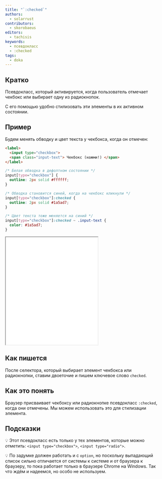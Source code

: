 ```yaml
---
title: "`:checked`"
authors:
  - solarrust
contributors:
  - skorobaeus
editors:
  - tachisis
keywords:
  - псевдокласс
  - :checked
tags:
  - doka
---
```


## Кратко

Псевдокласс, который активируется, когда пользователь отмечает чекбокс или выбирает одну из радиокнопок.

С его помощью удобно стилизовать эти элементы в их активном состоянии.

## Пример

Будем менять обводку и цвет текста у чекбокса, когда он отмечен:

```html
<label>
  <input type="checkbox">
  <span class="input-text"> Чекбокс (нажми!) </span>
</label>
```

```css
/* Белая обводка в дефолтном состоянии */
input[type="checkbox"] {
  outline: 2px solid #ffffff;
}

/* Обводка становится синей, когда на чекбокс кликнули */
input[type="checkbox"]:checked {
  outline: 2px solid #1a5ad7;
}

/* Цвет текста тоже меняется на синий */
input[type="checkbox"]:checked ~ .input-text {
  color: #1a5ad7;
}
```

<iframe title="Чекбоксы" src="demos/check/" height="350" sandbox></iframe>

## Как пишется

После селектора, который выбирает элемент чекбокса или радиокнопки, ставим двоеточие и пишем ключевое слово `checked`.

## Как это понять

Браузер присваивает чекбоксу или радиокнопке псевдокласс `:checked`, когда они отмечены. Мы можем использовать это для стилизации элемента.

## Подсказки

💡 Этот псевдокласс есть только у тех элементов, которые можно _отметить_: `<input type="checkbox">`, `<input type="radio">`.

💡 По задумке должен работать и с `option`, но поскольку выпадающий список сильно отличается от системы к системе и от браузера к браузеру, то пока работает только в браузере Chrome на Windows. Так что ждём и надеемся, но особо не используем.
